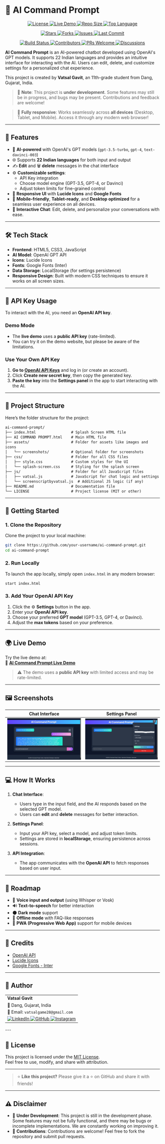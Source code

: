 
# 🤖 **AI Command Prompt**

<p align="center">
  <!-- Main Project Info -->
  <a href="LICENSE">
    <img src="https://img.shields.io/github/license/NONSTOPPEBLE/AI-COMMAND-PROMPT?style=for-the-badge" alt="License">
  </a>
  <a href="http://mmtpro.42web.io/VATSAL%20AI%20RROJECT/AI%20COMMAND%20PROMPT.html">
    <img src="https://img.shields.io/badge/Live-Demo-blueviolet?style=for-the-badge&logo=google-chrome&logoColor=white" alt="Live Demo">
  </a>
  <a href="https://github.com/NONSTOPPEBLE/AI-COMMAND-PROMPT">
    <img src="https://img.shields.io/github/repo-size/NONSTOPPEBLE/AI-COMMAND-PROMPT?style=for-the-badge" alt="Repo Size">
  </a>
  <a href="https://github.com/NONSTOPPEBLE/AI-COMMAND-PROMPT">
    <img src="https://img.shields.io/github/languages/top/NONSTOPPEBLE/AI-COMMAND-PROMPT?style=for-the-badge" alt="Top Language">
  </a>
</p>

<p align="center">
  <!-- GitHub Insights -->
  <a href="https://github.com/NONSTOPPEBLE/AI-COMMAND-PROMPT/stargazers">
    <img src="https://img.shields.io/github/stars/NONSTOPPEBLE/AI-COMMAND-PROMPT?style=for-the-badge&logo=github" alt="Stars">
  </a>
  <a href="https://github.com/NONSTOPPEBLE/AI-COMMAND-PROMPT/network/members">
    <img src="https://img.shields.io/github/forks/NONSTOPPEBLE/AI-COMMAND-PROMPT?style=for-the-badge&logo=github" alt="Forks">
  </a>
  <a href="https://github.com/NONSTOPPEBLE/AI-COMMAND-PROMPT/issues">
    <img src="https://img.shields.io/github/issues/NONSTOPPEBLE/AI-COMMAND-PROMPT?style=for-the-badge&logo=github" alt="Issues">
  </a>
  <a href="https://github.com/NONSTOPPEBLE/AI-COMMAND-PROMPT/commits">
    <img src="https://img.shields.io/github/last-commit/NONSTOPPEBLE/AI-COMMAND-PROMPT?style=for-the-badge&logo=git" alt="Last Commit">
  </a>
</p>

<p align="center">
  <!-- Build and Contribution -->
  <a href="https://github.com/NONSTOPPEBLE/AI-COMMAND-PROMPT/actions">
    <img src="https://img.shields.io/github/actions/workflow/status/NONSTOPPEBLE/AI-COMMAND-PROMPT/build.yml?style=for-the-badge&label=BUILD&logo=githubactions&logoColor=white" alt="Build Status">
  </a>
  <a href="https://github.com/NONSTOPPEBLE/AI-COMMAND-PROMPT/graphs/contributors">
    <img src="https://img.shields.io/github/contributors/NONSTOPPEBLE/AI-COMMAND-PROMPT?style=for-the-badge" alt="Contributors">
  </a>
  <a href="https://github.com/NONSTOPPEBLE/AI-COMMAND-PROMPT/pulls">
    <img src="https://img.shields.io/badge/PRs-Welcome-brightgreen?style=for-the-badge&logo=gitbook" alt="PRs Welcome">
  </a>
  <a href="https://github.com/NONSTOPPEBLE/AI-COMMAND-PROMPT/discussions">
    <img src="https://img.shields.io/badge/Join-Discussion-yellow?style=for-the-badge&logo=github" alt="Discussions">
  </a>
</p>


**AI Command Prompt** is an AI-powered chatbot developed using OpenAI's GPT models. It supports 22 Indian languages and provides an intuitive interface for interacting with the AI. Users can edit, delete, and customize settings for a personalized chat experience.

This project is created by **Vatsal Gavit**, an 11th-grade student from Dang, Gujarat, India. 

> 🚧 **Note**: This project is **under development**. Some features may still be in progress, and bugs may be present. Contributions and feedback are welcome!

> 📱 **Fully responsive**: Works seamlessly across **all devices** (Desktop, Tablet, and Mobile). Access it through any modern web browser!

---

## 🌟 **Features**

- 🧠 **AI-powered** with OpenAI's GPT models (`gpt-3.5-turbo`, `gpt-4`, `text-davinci-003`)
- 🌐 Supports **22 Indian languages** for both input and output
- ✍️ **Edit** and 🗑️ **delete** messages in the chat interface
- ⚙️ **Customizable settings**:
  - API Key integration
  - Choose model engine (GPT-3.5, GPT-4, or Davinci)
  - Adjust token limits for fine-grained control
- 🎨 **Responsive UI** with **Lucide Icons** and **Google Fonts**
- 📱 **Mobile-friendly**, **Tablet-ready**, and **Desktop optimized** for a seamless user experience on all devices.
- 💬 **Interactive Chat**: Edit, delete, and personalize your conversations with ease.
  
---

## 🛠️ **Tech Stack**

- **Frontend**: HTML5, CSS3, JavaScript
- **AI Model**: OpenAI GPT API
- **Icons**: Lucide Icons
- **Fonts**: Google Fonts (Inter)
- **Data Storage**: LocalStorage (for settings persistence)
- **Responsive Design**: Built with modern CSS techniques to ensure it works on all screen sizes.

---

## 🔐 **API Key Usage**

To interact with the AI, you need an **OpenAI API key**.

### **Demo Mode**

- The **live demo** uses a **public API key** (rate-limited).
- You can try it on the demo website, but please be aware of the limitations.

### **Use Your Own API Key**

1. **Go to [OpenAI API Keys](https://platform.openai.com/account/api-keys)** and log in (or create an account).
2. Click **Create new secret key**, then copy the generated key.
3. **Paste the key** into the **Settings panel** in the app to start interacting with the AI.

---

## 📁 **Project Structure**

Here’s the folder structure for the project:

```
ai-command-prompt/
├── index.html                # Splash Screen HTML file
├── AI COMMAND PROMPT.html    # Main HTML file
├── assets/                   # Folder for assets like images and icons
│   └── screenshots/          # Optional folder for screenshots
├── css/                      # Folder for all CSS files
│   ├── style.css             # Custom styles for the UI
│   └── splash-screen.css     # Styling for the splash screen
├── js/                       # Folder for all JavaScript files
│   ├── vatsal.js             # JavaScript for chat logic and settings
│   └── screenscriptbyvatsal.js  # Additional JS logic (if any)
├── README.md                 # Documentation file
└── LICENSE                   # Project license (MIT or other)

```

---

## 🚀 **Getting Started**

### 1. **Clone the Repository**

Clone the project to your local machine:

```bash
git clone https://github.com/your-username/ai-command-prompt.git
cd ai-command-prompt
```

### 2. **Run Locally**

To launch the app locally, simply open `index.html` in any modern browser:

```bash
start index.html
```

### 3. **Add Your OpenAI API Key**

1. Click the ⚙️ **Settings** button in the app.
2. Enter your **OpenAI API key**.
3. Choose your preferred **GPT model** (GPT-3.5, GPT-4, or Davinci).
4. Adjust the **max tokens** based on your preference.

---

## 🌍 **Live Demo**

Try the live demo at:  
🔗 **[AI Command Prompt Live Demo](http://mmtpro.42web.io/VATSAL%20AI%20RROJECT/)**

> ⚠️ The demo uses a **public API key** with limited access and may be rate-limited.

---

## 🖼️ **Screenshots**

| Chat Interface | Settings Panel |
|----------------|----------------|
| ![Chat](screenshots/chat-interface.png) | ![Settings](screenshots/setting-panel.png) |

---

## 💻 **How It Works**

1. **Chat Interface**: 
    - Users type in the input field, and the AI responds based on the selected GPT model.
    - Users can **edit** and **delete** messages for better interaction.

2. **Settings Panel**: 
    - Input your API key, select a model, and adjust token limits.
    - Settings are stored in **localStorage**, ensuring persistence across sessions.

3. **API Integration**: 
    - The app communicates with the **OpenAI API** to fetch responses based on user input.

---

## 🔮 **Roadmap**

- 🎤 **Voice input and output** (using Whisper or Vosk)
- 🔊 **Text-to-speech** for better interaction
- 🌑 **Dark mode** support
- 📶 **Offline mode** with FAQ-like responses
- 📱 **PWA (Progressive Web App)** support for mobile devices

---

## 🙏 **Credits**

- [OpenAI API](https://platform.openai.com/)
- [Lucide Icons](https://lucide.dev/)
- [Google Fonts - Inter](https://fonts.google.com/specimen/Inter)

---

## 👤 **Author**
<table> <tr> <td><strong>Vatsal Gavit</strong></td> </tr> <tr> <td>📍 Dang, Gujarat, India</td> </tr> <tr> <td>📧 Email: <code>vatsalgame28@gmail.com</code></td> </tr> <tr> <td> <a href="https://www.linkedin.com/in/vatsal-gavit-787608274"> <img src="https://img.shields.io/badge/LinkedIn-@VATSAL--GAVIT-0A66C2?style=for-the-badge&logo=linkedin&logoColor=white" alt="LinkedIn"> </a> <a href="https://github.com/NONSTOPPEBLE"> <img src="https://img.shields.io/badge/GitHub-@NONSTOPPEBLE-181717?style=for-the-badge&logo=github&logoColor=white" alt="GitHub"> </a> <a href="https://www.instagram.com/vatsal_.x.09_/"> <img src="https://img.shields.io/badge/Instagram-@vatsal_.x.09_-E4405F?style=for-the-badge&logo=instagram&logoColor=white" alt="Instagram"> </a> </td> </tr> </table>
---

## 📄 **License**

This project is licensed under the [MIT License](LICENSE).  
Feel free to use, modify, and share with attribution.

---

> ⭐ **Like this project?** Please give it a ⭐ on GitHub and share it with friends!

---

## ⚠️ **Disclaimer**

- 🚧 **Under Development**: This project is still in the development phase. Some features may not be fully functional, and there may be bugs or incomplete implementations. We are constantly working on improving it.
- 💬 **Contributions**: Contributions are welcome! Feel free to fork the repository and submit pull requests.
```
